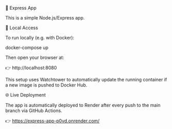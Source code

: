 🚀 Express App

This is a simple Node.js/Express app.

🔗 Local Access

To run locally (e.g. with Docker):

docker-compose up

Then open your browser at:

👉 http://localhost:8080

This setup uses Watchtower to automatically update the running container if a new image is pushed to Docker Hub.

🌐 Live Deployment

The app is automatically deployed to Render after every push to the main branch via GitHub Actions.

👉 https://express-app-p0vd.onrender.com/
